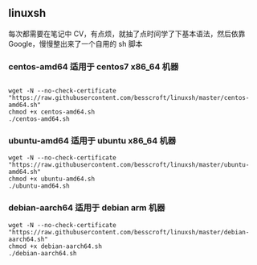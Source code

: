## linuxsh

每次都需要在笔记中 CV，有点烦，就抽了点时间学了下基本语法，然后依靠 Google，慢慢整出来了一个自用的 sh 脚本

### centos-amd64 适用于 centos7 x86_64 机器

```bash

```

```shell
wget -N --no-check-certificate "https://raw.githubusercontent.com/besscroft/linuxsh/master/centos-amd64.sh"
chmod +x centos-amd64.sh
./centos-amd64.sh
```

### ubuntu-amd64 适用于 ubuntu x86_64 机器

```shell
wget -N --no-check-certificate "https://raw.githubusercontent.com/besscroft/linuxsh/master/ubuntu-amd64.sh"
chmod +x ubuntu-amd64.sh
./ubuntu-amd64.sh
```

### debian-aarch64 适用于 debian arm 机器
```shell
wget -N --no-check-certificate "https://raw.githubusercontent.com/besscroft/linuxsh/master/debian-aarch64.sh"
chmod +x debian-aarch64.sh
./debian-aarch64.sh
```